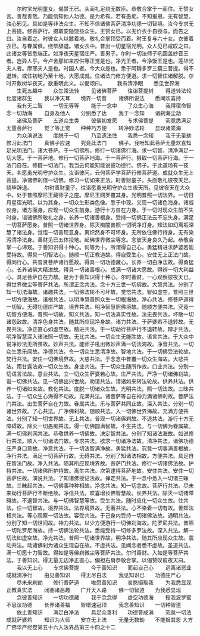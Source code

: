 <!-- { "loadSidebar": true } -->
　　尔时宝光明童女。偈赞王已。头面礼足绕无数匝。恭敬合掌于一面住。王赞女言。善哉善哉。乃能信知他人功德。是为希有。若有愚痴。不知报恩。无有智慧。浊心邪见。具如是等非法众生。不知不信诸佛菩萨清净功德一切智境。汝今专求无上菩提。修菩萨行。摄取安隐饶益众生。王赞女已。以无价衣手自授与。而告之曰。汝自着之。时彼女人以膝着地。敬礼合掌顶受而着。时王复与六十女。衣彼着衣已。与眷属俱。绕毕辞退。诸女衣中。普出一切星宿光明。众人见已咸叹之曰。此诸女等皆悉端正。如净夜天星宿庄严。善男子。尔时一切法师子吼圆盖妙音王者。岂异人乎。今卢舍那如来应供等正觉是也。净光王者。今净饭王是也。莲华光夫人者。摩耶夫人是也。时国人者。今大众是也。悉于阿耨多罗三藐三菩提。得不退转。或住初地乃至十地。大愿成就。住诸法门修方便道。求一切智住诸解脱。尔时开敷树华夜天。欲重明此义。以偈颂曰。
　　我有清净眼　　悉见世界海
　　生死五趣中　　众生常流转
　　见诸佛菩萨　　往诣菩提树
　　得道转法轮　　化度诸群生
　　我以净天耳　　境界一切音
　　诸佛所说法　　悉闻欢喜持
　　我有无二智　　一切无等等
　　能于一念中　　了众生心海
　　我得宿命智　　念一切劫海
　　自身及他人　　分别悉了达
　　我于一念知　　诸刹海尘劫
　　诸佛及菩萨　　五道众生类
　　彼佛初发愿　　专求佛菩提
　　究竟悉满足　　无量菩萨行
　　觉了等正觉　　种种巧方便
　　转净妙法轮　　显现诸乘海
　　为众演说法　　度脱于一切
　　乃至遗法住　　我悉一念知
　　我于无量劫　　修习此法门
　　真佛子应速　　究竟此法门
　　佛子。我唯知此菩萨无量欢喜知足光明法门。诸大菩萨。于一切佛所。修行一切诸佛行海。求一切智。清净满足一切大愿。于一菩萨地。修行一切菩萨地海。于一菩萨行。摄取一切菩萨行海。于一法门自在。修摄一切法门。我当云何能知能说彼功德行。佛子。于此道场有一夜天。名愿勇光明守护众生。汝诣彼问。云何菩萨学菩萨行修菩萨道。成就众生无上菩提。净诸佛刹值一切佛。修习一切如来正法。时善财童子。头面敬礼彼夜天足。绕毕辞退。
　　尔时善财童子。往诣愿勇光明守护众生夜天所。见彼夜天在大众中。处于普照摩尼王藏师子之座。摩尼王网罗覆其身。光明普照一切法界。一切日月星宿光明。以为其身。一切众生形类色像。悉于中现。又现一切诸色海身。诸威仪身。诸方面身。应现一切众生前身。游行十方自在力身。于一切时现众生前不失时身。诣诸佛所敬礼之身。长养一切诸善根身。受持一切佛正法云不忘失身。满足一切菩萨愿身。普照一切诸世界身。除灭痴闇普照一切明净灯身。知法如幻离垢深慧了诸法身。觉悟一切普现意身。离炽然身不可坏身。无所依住佛行持身。无有染污清净法身。善财见已五体投地。起佛世界微尘等念。念彼天身良久乃起。恭敬合掌一心谛观。于善知识得十种心。何等为十。所谓得自己心。勇猛精进求萨婆若能受持故。得具一切智法心。随顺一切正教道故。得自受生心。安住无上正法门故。得同行心。共普贤菩萨诸行愿故。得具一切功德藏心。长养一切白净法故。得勇猛心。长养诸佛大精进故。得具一切诸善根心。成满一切诸大愿故。得辨一切大利益心。具足菩萨自在力故。是为于善知识得十种心。尔时善财。一心观察彼夜天已。得世界微尘等菩萨共法。所谓正念共法。念十方三世一切佛故。大慧共法。分别了知一切法海故。诸趣共法。一切佛法轮不可坏故。觉悟共法。智如虚空。普照三世一切方便海故。诸根共法。以明净慧普照众生一切根海故。净心共法。修菩萨道得一切智。无碍功德庄严故。境界共法。明净智慧照佛境故。随顺方便共法。究竟一切智方便海。普照一切故。知义共法。知一切法真实性故。法无畏共法。坏散一切诸怨敌故。清净色身共法。随其所应现净身故。诸力共法。于萨婆若不退转故。无畏共法。净正直心如虚空故。精进共法。于一切劫行菩萨行不退转故。辩才共法。明净智慧深入诸法照一切故。无比共法。一切众生无能胜故。语言共法。于大众中说净妙法无所畏故。妙声共法。能师子吼出微妙声满一切法海故。净音共法。一切众生悉乐闻故。净德共法。令一切众生悉清净故。智地共法。于一切佛受法轮故。梵行共法。安住一切佛境界故。大慈共法。于念念中普覆一切众生海故。大悲共法。雨甘露法救一切众生故。身业共法。于一切众生随所作故。口业共法。分别一切语言法故。意业共法。立一切众生萨婆若心故。庄严共法。严净一切诸佛刹故。诣一切佛共法。见一切佛出兴世故。劝请共法。请诸如来转法轮故。供养共法。供养一切诸如来故。教化共法。度脱一切诸众生故。光明共法。照一切法故。三昧共法。于一切众生心海得不动故。充满共法。诸菩萨等自在神力满诸佛刹故。菩萨法门共法。出生菩萨自在力故。眷属共法。乐与菩萨共同止故。深入共法。分别一切诸世界故。了心共法。广净佛刹故。随顺共法。入一切佛世界海故。充满方便共法。分别了知一切世界故。无上共法。普现一切诸佛刹故。不退共法。游行十方无障碍故。除灭一切愚痴共法。得一切佛圆满智故。不生共法。与一切佛为眷属故。满一切佛刹网共法。恭敬供养一切佛故。决定智共法。分别了知诸法海故。如说修行共法。顺入一切诸法门故。专求共法。欲求一切诸净法故。清净共法。诸佛功德庄严身口意故。净意共法。于一切法智满净故。勇猛共法。究竟一切事满善根故。净行共法。满足一切菩萨行故。无碍共法。分别了知诸法相故。方便共法。具足自在智法门故。净入共法。随其所应现境界故。菩萨门共法。修行一切诸佛法故。护持共法。一切诸佛所护持故。离生共法。次第逮得菩萨地故。安住共法。安住一切菩萨住故。演说共法。了知诸佛授记法故。禅定共法。于一念中悉入一切诸三昧故。三昧起共法。一切佛事种种相故。净念共法。知一切念故。菩萨行共法。尽未来劫行菩萨行不断绝故。净信共法。欢喜增长佛智慧故。长养共法。除灭一切诸障碍故。不退智共法。与一切佛智慧等故。受生共法。随时应化一切众生故。住共法。住一切智故。境界共法。法界境界故。无著共法。心不染着一切有故。善知法相共法。等心观察一切法故。容受共法。于己身内受持一切诸佛法故。通明共法。分别了知一切世间故。神力共法。以少方便游行一切佛刹海故。陀罗尼共法。普照一切陀罗尼海故。持一切佛法轮共法。悉能受持一切修多罗法故。深入共法。解一切法如虚空故。净光共法。普照一切诸世界故。明净共法。随其所应现众生故。震动共法。动诸佛刹为诸众生现自在故。不虚共法。见闻念者悉不虚故。圣道共法。满一切愿十力智故。得如是等佛刹微尘等菩萨共法。尔时善财。入如是等菩萨共法。于善知识。得无量无边净正直心。偏袒右肩恭敬合掌。以偈赞叹彼夜天曰。
　　我以无上心　　专求佛菩提
　　今于善知识　　而起自己心
　　远离诸恶业　　成就清净行
　　由见善知识　　得无尽白法
　　我见知识已　　功德庄严心
　　尽未来刹劫　　修行菩萨道
　　唯愿善知识　　哀愍摄取我
　　为我悉显现　　正教真实法
　　闭塞诸恶趣　　广开天人路
　　佛一切智道　　为我悉显现
　　念彼善知识　　一切功德藏
　　我于念念得　　虚空功德海
　　授我波罗蜜　　不思议功德
　　长养诸善福　　智缯速冠顶
　　我念善知识　　一切种智道
　　依止善知识　　满足白净法
　　具足众善利　　功德普成满
　　究竟一切法　　成就萨婆若
　　知识为大师　　安立无上法
　　无量无数劫　　不能报其恩
大方广佛华严经卷第五十六入法界品第三十四之十二
